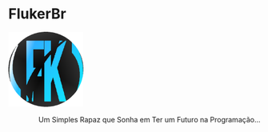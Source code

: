 # FlukerBr
<p align="left">
  <img alt="." src="./img/fkcircle.png" width="150" height="150" /> <p align="right"> Um Simples Rapaz que Sonha em Ter um Futuro na Programação... </p>
</p>
